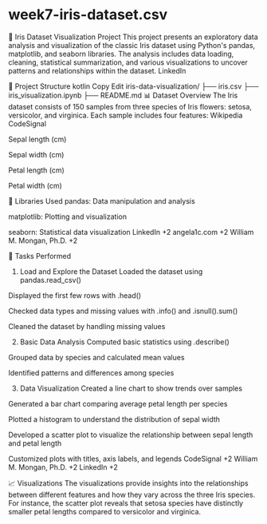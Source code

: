 # week7-iris-dataset.csv
🌸 Iris Dataset Visualization Project
This project presents an exploratory data analysis and visualization of the classic Iris dataset using Python's pandas, matplotlib, and seaborn libraries. The analysis includes data loading, cleaning, statistical summarization, and various visualizations to uncover patterns and relationships within the dataset.
LinkedIn

📁 Project Structure
kotlin
Copy
Edit
iris-data-visualization/
├── iris.csv
├── iris_visualization.ipynb
├── README.md
📊 Dataset Overview
The Iris dataset consists of 150 samples from three species of Iris flowers: setosa, versicolor, and virginica. Each sample includes four features:
Wikipedia
CodeSignal

Sepal length (cm)

Sepal width (cm)

Petal length (cm)

Petal width (cm)

🧰 Libraries Used
pandas: Data manipulation and analysis

matplotlib: Plotting and visualization

seaborn: Statistical data visualization
LinkedIn
+2
angela1c.com
+2
William M. Mongan, Ph.D.
+2

📝 Tasks Performed
1. Load and Explore the Dataset
Loaded the dataset using pandas.read_csv()

Displayed the first few rows with .head()

Checked data types and missing values with .info() and .isnull().sum()

Cleaned the dataset by handling missing values

2. Basic Data Analysis
Computed basic statistics using .describe()

Grouped data by species and calculated mean values

Identified patterns and differences among species

3. Data Visualization
Created a line chart to show trends over samples

Generated a bar chart comparing average petal length per species

Plotted a histogram to understand the distribution of sepal width

Developed a scatter plot to visualize the relationship between sepal length and petal length

Customized plots with titles, axis labels, and legends
CodeSignal
+2
William M. Mongan, Ph.D.
+2
LinkedIn
+2

📈 Visualizations
The visualizations provide insights into the relationships between different features and how they vary across the three Iris species. For instance, the scatter plot reveals that setosa species have distinctly smaller petal lengths compared to versicolor and virginica.

